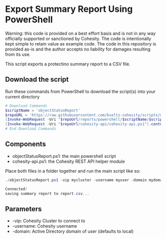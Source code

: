 # Export Summary Report Using PowerShell

Warning: this code is provided on a best effort basis and is not in any way officially supported or sanctioned by Cohesity. The code is intentionally kept simple to retain value as example code. The code in this repository is provided as-is and the author accepts no liability for damages resulting from its use.

This script exports a protectino summary report to a CSV file.

## Download the script

Run these commands from PowerShell to download the script(s) into your current directory

```powershell
# Download Commands
$scriptName = 'objectStatusReport'
$repoURL = 'https://raw.githubusercontent.com/bseltz-cohesity/scripts/master'
(Invoke-WebRequest -Uri "$repoUrl/reports/powershell/$scriptName/$scriptName.ps1").content | Out-File "$scriptName.ps1"; (Get-Content "$scriptName.ps1") | Set-Content "$scriptName.ps1"
(Invoke-WebRequest -Uri "$repoUrl/cohesity-api/cohesity-api.ps1").content | Out-File cohesity-api.ps1; (Get-Content cohesity-api.ps1) | Set-Content cohesity-api.ps1
# End Download Commands
```

## Components

* objectStatusReport.ps1: the main powershell script
* cohesity-api.ps1: the Cohesity REST API helper module

Place both files in a folder together and run the main script like so:

```powershell
./objectStatusReport.ps1 -vip mycluster -username myuser -domain mydomain.net

Connected!
saving summary report to report.csv...
```

## Parameters

* -vip: Cohesity Cluster to connect to
* -username: Cohesity username
* -domain: Active Directory domain of user (defaults to local)
